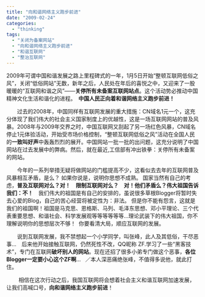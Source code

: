 ```yaml
---
title: "向和谐网络主义跑步前进"
date: "2009-02-24"
categories: 
  - "thinking"
tags: 
  - "关闭为备案网站"
  - "向和谐网络主义跑步前进"
  - "和谐互联网"
  - "整治互联网"
---
```


2009年可谓中国和谐发展之路上里程碑式的一年，1月5日开始“整顿互联网低俗之风”，关闭“低俗网站”无数，新年之后，人民处在年后的喜悦之中，又迎来了一股暖暖的“互联网和谐之风”——**关停所有未备案互联网站点**。这个活动势必推动中国精神文化生活和谐化的进程。　**中国人民正向着和谐网络主义跑步前进！**

　　过去的2008年，中国同样有互联网发展的重大措施：CN域名1元一个，这充分体现了我们伟大的社会主义国家制度上的优越性，这是一场互联网网站的普及风暴。2008年与2009年交界之时，中国互联网又刮起了另一场红色风暴，CN域名停止1元体验活动，开始受市场价格控制，“整顿互联网低俗之风”活动在全国人民的**一致叫好声**中轰轰烈烈的展开。中国网站一批一批的出问题，这充分说明了中国网站在过去发展中的弊病。然后，就在最近,工信部有冲出铁拳：关停所有未备案的网站。 

　　今年的一系列举措无疑将做网站的门槛提高不少，这看似去去年的互联网普及风暴相互矛盾，是么？ 如果你说是，说明你思想不成熟。 国家当然有自己的考虑，**普及互联网对么？对！**　**限制互联网对么？　对！他们矛盾么？伟大祖国告诉我们：不！**　我们伟大的祖国是有自己的安排的，虽说很多草根Blogger将暂时失去心爱的Blog，自己的苦心经营将被定性为：非法。 但是你不能有怨言，这就是我们的祖国啊！祖国是马克思、恩格斯、马列、毛泽东思想、邓小平理论、三个代表重要思想、和谐社会、科学发展观等等等等等等...理论武装下的伟大祖国，你不理解说明你的思想层次不够！  你要看清大局，顺应互联网的发展。

　　说到互联网发展，我不禁想起一个小学同学，叫张峰，此人及其低俗，干尽恶事...　后来他开始接触互联网，仍然死性不改，QQ昵称 ZF.学习了一些“黑客技术”，专门在互联网**破坏别人的网站**。现在还招了很多小弟专门做这个恶事，**各位Blogger一定要小心这个ZF啊**...   ／本人深恶痛绝张峰，不值得多说他，就此打住。

　　 相信在这次行动之后，我国互联网将会想着社会主义和谐互联网加速发展，让我们高喊口号，**向和谐网络主义跑步前进**！
